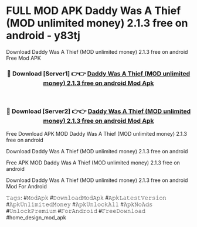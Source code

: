 # FULL MOD APK Daddy Was A Thief (MOD unlimited money) 2.1.3 free on android - y83tj
Download Daddy Was A Thief (MOD unlimited money) 2.1.3 free on android Free Mod APK

<div align="center">
<h3>🔴 Download [Server1] 👉👉 <a href="https://apk-comot.site?title=Daddy_Was_A_Thief_(MOD_unlimited_money)_2.1.3_free_on_android">Daddy Was A Thief (MOD unlimited money) 2.1.3 free on android Mod Apk</a></h3><br>

<h3>🔴 Download [Server2] 👉👉 <a href="https://apk-comot.site?title=Daddy_Was_A_Thief_(MOD_unlimited_money)_2.1.3_free_on_android">Daddy Was A Thief (MOD unlimited money) 2.1.3 free on android Mod Apk</a></h3>
</div>


Free Download APK MOD Daddy Was A Thief (MOD unlimited money) 2.1.3 free on android

Download Daddy Was A Thief (MOD unlimited money) 2.1.3 free on android 

Free APK MOD Daddy Was A Thief (MOD unlimited money) 2.1.3 free on android 

Download Daddy Was A Thief (MOD unlimited money) 2.1.3 free on android Mod For Android

𝚃𝚊𝚐𝚜: #𝙼𝚘𝚍𝙰𝚙𝚔 #𝙳𝚘𝚠𝚗𝚕𝚘𝚊𝚍𝙼𝚘𝚍𝙰𝚙𝚔 #𝙰𝚙𝚔𝙻𝚊𝚝𝚎𝚜𝚝𝚅𝚎𝚛𝚜𝚒𝚘𝚗 #𝙰𝚙𝚔𝚄𝚗𝚕𝚒𝚖𝚒𝚝𝚎𝚍𝙼𝚘𝚗𝚎𝚢 #𝙰𝚙𝚔𝚄𝚗𝚕𝚘𝚌𝚔𝙰𝚕𝚕 #𝙰𝚙𝚔𝙽𝚘𝙰𝚍𝚜 #𝚄𝚗𝚕𝚘𝚌𝚔𝙿𝚛𝚎𝚖𝚒𝚞𝚖 #𝙵𝚘𝚛𝙰𝚗𝚍𝚛𝚘𝚒𝚍 #𝙵𝚛𝚎𝚎𝙳𝚘𝚠𝚗𝚕𝚘𝚊𝚍 #home_design_mod_apk